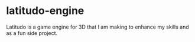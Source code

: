 # latitudo-engine
Latitudo is a game engine for 3D that I am making to enhance my skills and as a fun side project. 
